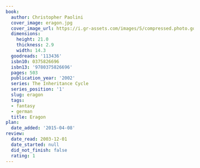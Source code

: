 ```yaml
---
book:
  author: Christopher Paolini
  cover_image: eragon.jpg
  cover_image_url: https://i.gr-assets.com/images/S/compressed.photo.goodreads.com/books/1366212852l/113436._SX98_.jpg
  dimensions:
    height: 21.0
    thickness: 2.9
    width: 14.3
  goodreads: '113436'
  isbn10: 0375826696
  isbn13: '9780375826696'
  pages: 503
  publication_year: '2002'
  series: The Inheritance Cycle
  series_position: '1'
  slug: eragon
  tags:
  - fantasy
  - german
  title: Eragon
plan:
  date_added: '2015-04-08'
review:
  date_read: 2003-12-01
  date_started: null
  did_not_finish: false
  rating: 1
---
```

